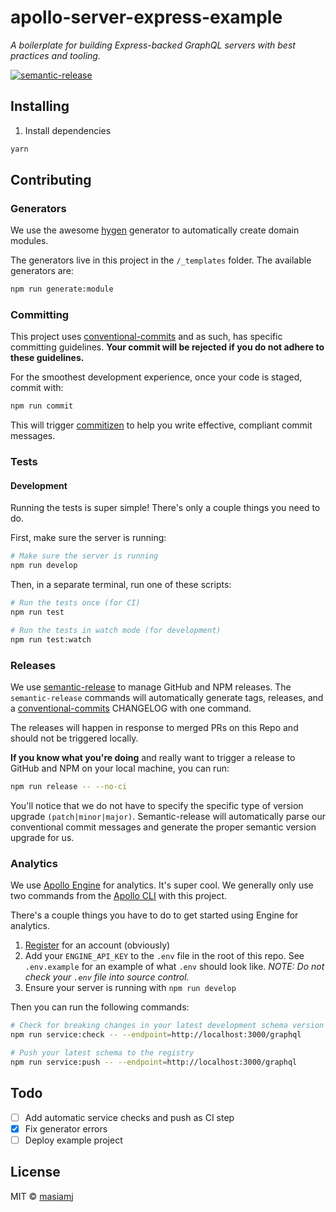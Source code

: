 # apollo-server-express-example

_A boilerplate for building Express-backed GraphQL servers with best practices and tooling._

[![semantic-release](https://img.shields.io/badge/%20%20%F0%9F%93%A6%F0%9F%9A%80-semantic--release-e10079.svg)](https://github.com/semantic-release/semantic-release)

## Installing

1. Install dependencies
```bash
yarn
```


## Contributing

### Generators

We use the awesome [hygen](http://www.hygen.io/) generator to automatically create domain modules.

The generators live in this project in the `/_templates` folder. The available generators are:

```bash
npm run generate:module
```

### Committing

This project uses [conventional-commits](https://www.conventionalcommits.org/en/v1.0.0-beta.4/) and as such, has specific committing guidelines. **Your commit will be rejected if you do not adhere to these guidelines.**

For the smoothest development experience, once your code is staged, commit with:

```bash
npm run commit
```

This will trigger [commitizen](https://github.com/commitizen/cz-cli) to help you write effective, compliant commit messages.

### Tests

#### Development

Running the tests is super simple! There's only a couple things you need to do.

First, make sure the server is running:

```bash
# Make sure the server is running
npm run develop
```

Then, in a separate terminal, run one of these scripts:

```bash
# Run the tests once (for CI)
npm run test

# Run the tests in watch mode (for development)
npm run test:watch
```

### Releases

We use [semantic-release](https://github.com/semantic-release/semantic-release) to manage GitHub and NPM releases. The `semantic-release` commands will automatically generate tags, releases, and a [conventional-commits](https://www.conventionalcommits.org/en/v1.0.0-beta.4/) CHANGELOG with one command.

The releases will happen in response to merged PRs on this Repo and should not be triggered locally.

**If you know what you're doing** and really want to trigger a release to GitHub and NPM on your local machine, you can run:

```bash
npm run release -- --no-ci
```

You'll notice that we do not have to specify the specific type of version upgrade `(patch|minor|major)`. Semantic-release will automatically parse our conventional commit messages and generate the proper semantic version upgrade for us.

### Analytics

We use [Apollo Engine](https://www.apollographql.com/docs/references/apollo-engine/) for analytics. It's super cool. We generally only use two commands from the [Apollo CLI](https://www.npmjs.com/package/apollo) with this project.

There's a couple things you have to do to get started using Engine for analytics.

1. [Register](https://engine.apollographql.com) for an account (obviously)
2. Add your `ENGINE_API_KEY` to the `.env` file in the root of this repo. See `.env.example` for an example of what `.env` should look like. _NOTE: Do not check your `.env` file into source control._
3. Ensure your server is running with `npm run develop`

Then you can run the following commands:

```bash
# Check for breaking changes in your latest development schema version
npm run service:check -- --endpoint=http://localhost:3000/graphql

# Push your latest schema to the registry
npm run service:push -- --endpoint=http://localhost:3000/graphql
```

## Todo

- [ ] Add automatic service checks and push as CI step
- [x] Fix generator errors
- [ ] Deploy example project

## License

MIT © [masiamj](https://github.com/masiamj)
